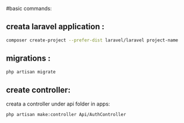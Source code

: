 #basic commands:

## creata laravel application :
  ```bash
  composer create-project --prefer-dist laravel/laravel project-name
  ```

## migrations :
```bash
php artisan migrate
```

## create controller:
creata a controller under api folder in apps:
```bash
php artisan make:controller Api/AuthController
```
